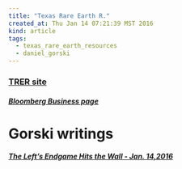 ```yaml
---
title: "Texas Rare Earth R."
created_at: Thu Jan 14 07:21:39 MST 2016
kind: article
tags:
  - texas_rare_earth_resources
  - daniel_gorski
---
```


### <a href="http://trer.com/" target="_blank">TRER site</a>

##### <a href="http://www.bloomberg.com/research/stocks/people/person.asp?personId=34100402&privcapId=3182391" target="_blank">Bloomberg Business page</a>

# Gorski writings

##### <a href="http://www.americanthinker.com/articles/2016/01/the_lefts_endgame_hits_the_wall.html" target="_blank">The Left’s Endgame Hits the Wall - Jan. 14,2016</a>


<!--
html boilerplate
<a href="" target="_blank"></a>
<img src="" width="400px">
-->

